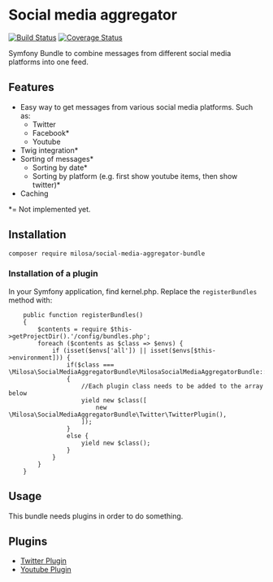 # Social media aggregator
[![Build Status](https://travis-ci.org/milosa/social-media-aggregator-bundle.svg?branch=master)](https://travis-ci.org/milosa/social-media-aggregator-bundle)
[![Coverage Status](https://coveralls.io/repos/github/milosa/social-media-aggregator-bundle/badge.svg?branch=master)](https://coveralls.io/github/milosa/social-media-aggregator-bundle?branch=master)

Symfony Bundle to combine messages from different social media platforms into one feed. 

## Features
* Easy way to get messages from various social media platforms. Such as:
  * Twitter
  * Facebook*
  * Youtube
* Twig integration*
* Sorting of messages*
  * Sorting by date*
  * Sorting by platform (e.g. first show youtube items, then show twitter)*
* Caching

*= Not implemented yet.
  
## Installation

`composer require milosa/social-media-aggregator-bundle`

### Installation of a plugin
In your Symfony application, find kernel.php. Replace the `registerBundles` method with:

        public function registerBundles()
        {
            $contents = require $this->getProjectDir().'/config/bundles.php';
            foreach ($contents as $class => $envs) {
                if (isset($envs['all']) || isset($envs[$this->environment])) {
                    if($class === \Milosa\SocialMediaAggregatorBundle\MilosaSocialMediaAggregatorBundle::class)
                    {
                        //Each plugin class needs to be added to the array below 
                        yield new $class([
                            new \Milosa\SocialMediaAggregatorBundle\Twitter\TwitterPlugin(),
                        ]);
                    }
                    else {
                        yield new $class();
                    }
                }
            }
        }

## Usage

This bundle needs plugins in order to do something.

## Plugins

* [Twitter Plugin](https://github.com/milosa/social-media-aggregator-twitter-plugin)
* [Youtube Plugin](https://github.com/milosa/social-media-aggregator-youtube-plugin)
